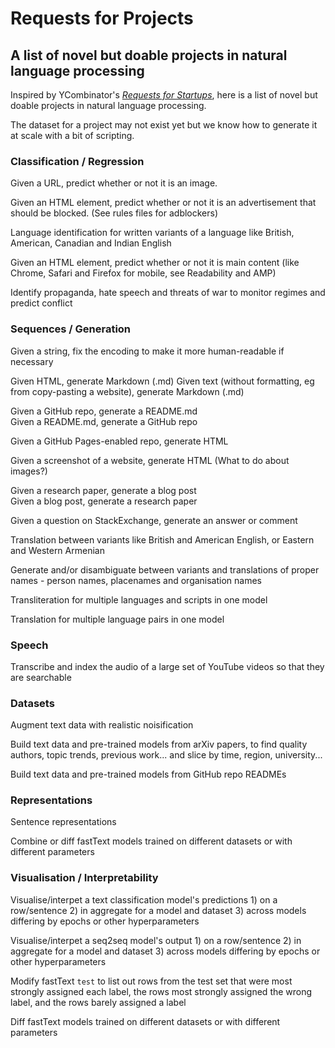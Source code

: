 # Requests for Projects
## A list of novel but doable projects in natural language processing

Inspired by YCombinator's [*Requests for Startups*](https://www.ycombinator.com/rfs/), here is a list of novel but doable projects in natural language processing.

The dataset for a project may not exist yet but we know how to generate it at scale with a bit of scripting.

### Classification / Regression
Given a URL, predict whether or not it is an image.

Given an HTML element, predict whether or not it is an advertisement that should be blocked.  (See rules files for adblockers)

Language identification for written variants of a language like British, American, Canadian and Indian English

Given an HTML element, predict whether or not it is main content (like Chrome, Safari and Firefox for mobile, see Readability and AMP)

Identify propaganda, hate speech and threats of war to monitor regimes and predict conflict


### Sequences / Generation

Given a string, fix the encoding to make it more human-readable if necessary

Given HTML, generate Markdown (.md)
Given text (without formatting, eg from copy-pasting a website), generate Markdown (.md)

Given a GitHub repo, generate a README.md  
Given a README.md, generate a GitHub repo

Given a GitHub Pages-enabled repo, generate HTML

Given a screenshot of a website, generate HTML (What to do about images?)

Given a research paper, generate a blog post  
Given a blog post, generate a research paper

Given a question on StackExchange, generate an answer or comment

Translation between variants like British and American English, or Eastern and Western Armenian

Generate and/or disambiguate between variants and translations of proper names - person names, placenames and organisation names

Transliteration for multiple languages and scripts in one model

Translation for multiple language pairs in one model


### Speech

Transcribe and index the audio of a large set of YouTube videos so that they are searchable


### Datasets

Augment text data with realistic noisification 

Build text data and pre-trained models from arXiv papers, to find quality authors, topic trends, previous work... and slice by time, region, university... 

Build text data and pre-trained models from GitHub repo READMEs


### Representations

Sentence representations

Combine or diff fastText models trained on different datasets or with different parameters


### Visualisation / Interpretability

Visualise/interpet a text classification model's predictions 1) on a row/sentence 2) in aggregate for a model and dataset 3) across models differing by epochs or other hyperparameters

Visualise/interpet a seq2seq model's output 1) on a row/sentence 2) in aggregate for a model and dataset 3) across models differing by epochs or other hyperparameters

Modify fastText `test` to list out rows from the test set that were most strongly assigned each label, the rows most strongly assigned the wrong label, and the rows barely assigned a label

Diff fastText models trained on different datasets or with different parameters



